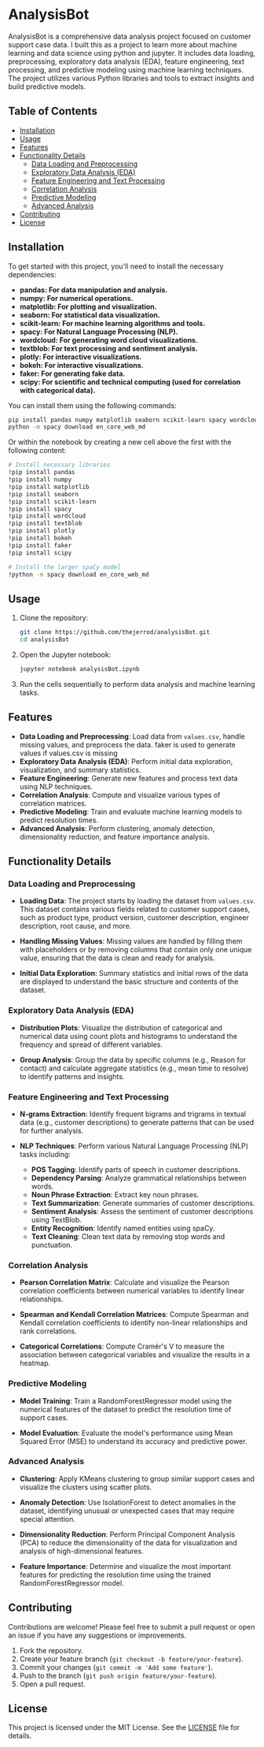 
# AnalysisBot

AnalysisBot is a comprehensive data analysis project focused on customer support case data. I built this as a project to learn more about machine learning and data science using python and jupyter. It includes data loading, preprocessing, exploratory data analysis (EDA), feature engineering, text processing, and predictive modeling using machine learning techniques. The project utilizes various Python libraries and tools to extract insights and build predictive models.

## Table of Contents

- [Installation](#installation)
- [Usage](#usage)
- [Features](#features)
- [Functionality Details](#functionality-details)
  - [Data Loading and Preprocessing](#data-loading-and-preprocessing)
  - [Exploratory Data Analysis (EDA)](#exploratory-data-analysis-eda)
  - [Feature Engineering and Text Processing](#feature-engineering-and-text-processing)
  - [Correlation Analysis](#correlation-analysis)
  - [Predictive Modeling](#predictive-modeling)
  - [Advanced Analysis](#advanced-analysis)
- [Contributing](#contributing)
- [License](#license)

## Installation

To get started with this project, you'll need to install the necessary dependencies: 

- **pandas: For data manipulation and analysis.**
- **numpy: For numerical operations.**
- **matplotlib: For plotting and visualization.**
- **seaborn: For statistical data visualization.**
- **scikit-learn: For machine learning algorithms and tools.**
- **spacy: For Natural Language Processing (NLP).**
- **wordcloud: For generating word cloud visualizations.**
- **textblob: For text processing and sentiment analysis.**
- **plotly: For interactive visualizations.**
- **bokeh: For interactive visualizations.**
- **faker: For generating fake data.**
- **scipy: For scientific and technical computing (used for correlation with categorical data).**

You can install them using the following commands:

```bash
pip install pandas numpy matplotlib seaborn scikit-learn spacy wordcloud textblob plotly bokeh faker
python -m spacy download en_core_web_md
```
Or within the notebook by creating a new cell above the first with the following content:
```bash
# Install necessary libraries
!pip install pandas
!pip install numpy
!pip install matplotlib
!pip install seaborn
!pip install scikit-learn
!pip install spacy
!pip install wordcloud
!pip install textblob
!pip install plotly
!pip install bokeh
!pip install faker
!pip install scipy

# Install the larger spaCy model
!python -m spacy download en_core_web_md
```


## Usage

1. Clone the repository:
    ```bash
    git clone https://github.com/thejerrod/analysisBot.git
    cd analysisBot
    ```

2. Open the Jupyter notebook:
    ```bash
    jupyter notebook analysisBot.ipynb
    ```

3. Run the cells sequentially to perform data analysis and machine learning tasks.

## Features

- **Data Loading and Preprocessing**: Load data from `values.csv`, handle missing values, and preprocess the data. faker is used to generate values if values.csv is missing
- **Exploratory Data Analysis (EDA)**: Perform initial data exploration, visualization, and summary statistics.
- **Feature Engineering**: Generate new features and process text data using NLP techniques.
- **Correlation Analysis**: Compute and visualize various types of correlation matrices.
- **Predictive Modeling**: Train and evaluate machine learning models to predict resolution times.
- **Advanced Analysis**: Perform clustering, anomaly detection, dimensionality reduction, and feature importance analysis.

## Functionality Details

### Data Loading and Preprocessing

- **Loading Data**: The project starts by loading the dataset from `values.csv`. This dataset contains various fields related to customer support cases, such as product type, product version, customer description, engineer description, root cause, and more.
  
- **Handling Missing Values**: Missing values are handled by filling them with placeholders or by removing columns that contain only one unique value, ensuring that the data is clean and ready for analysis.

- **Initial Data Exploration**: Summary statistics and initial rows of the data are displayed to understand the basic structure and contents of the dataset.

### Exploratory Data Analysis (EDA)

- **Distribution Plots**: Visualize the distribution of categorical and numerical data using count plots and histograms to understand the frequency and spread of different variables.

- **Group Analysis**: Group the data by specific columns (e.g., Reason for contact) and calculate aggregate statistics (e.g., mean time to resolve) to identify patterns and insights.

### Feature Engineering and Text Processing

- **N-grams Extraction**: Identify frequent bigrams and trigrams in textual data (e.g., customer descriptions) to generate patterns that can be used for further analysis.

- **NLP Techniques**: Perform various Natural Language Processing (NLP) tasks including:
  - **POS Tagging**: Identify parts of speech in customer descriptions.
  - **Dependency Parsing**: Analyze grammatical relationships between words.
  - **Noun Phrase Extraction**: Extract key noun phrases.
  - **Text Summarization**: Generate summaries of customer descriptions.
  - **Sentiment Analysis**: Assess the sentiment of customer descriptions using TextBlob.
  - **Entity Recognition**: Identify named entities using spaCy.
  - **Text Cleaning**: Clean text data by removing stop words and punctuation.

### Correlation Analysis

- **Pearson Correlation Matrix**: Calculate and visualize the Pearson correlation coefficients between numerical variables to identify linear relationships.
  
- **Spearman and Kendall Correlation Matrices**: Compute Spearman and Kendall correlation coefficients to identify non-linear relationships and rank correlations.
  
- **Categorical Correlations**: Compute Cramér's V to measure the association between categorical variables and visualize the results in a heatmap.

### Predictive Modeling

- **Model Training**: Train a RandomForestRegressor model using the numerical features of the dataset to predict the resolution time of support cases.

- **Model Evaluation**: Evaluate the model's performance using Mean Squared Error (MSE) to understand its accuracy and predictive power.

### Advanced Analysis

- **Clustering**: Apply KMeans clustering to group similar support cases and visualize the clusters using scatter plots.
  
- **Anomaly Detection**: Use IsolationForest to detect anomalies in the dataset, identifying unusual or unexpected cases that may require special attention.

- **Dimensionality Reduction**: Perform Principal Component Analysis (PCA) to reduce the dimensionality of the data for visualization and analysis of high-dimensional features.

- **Feature Importance**: Determine and visualize the most important features for predicting the resolution time using the trained RandomForestRegressor model.

## Contributing

Contributions are welcome! Please feel free to submit a pull request or open an issue if you have any suggestions or improvements.

1. Fork the repository.
2. Create your feature branch (`git checkout -b feature/your-feature`).
3. Commit your changes (`git commit -m 'Add some feature'`).
4. Push to the branch (`git push origin feature/your-feature`).
5. Open a pull request.

## License

This project is licensed under the MIT License. See the [LICENSE](LICENSE) file for details.
